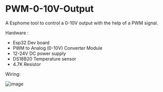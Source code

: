 # PWM-0-10V-Output

A Esphome tool to control a 0-10V output with the help of a PWM signal.

Hardware : 
 - Esp32 Dev board 
 - PWM to Analog (0-10V) Converter Module
 - 12-24V DC power supply 
 - DS18B20 Temperature sensor
 - 4.7K Resistor

Wiring:

![image](https://user-images.githubusercontent.com/45521085/215286584-3091ae61-5d34-45d6-b725-eec5647df94c.png)
